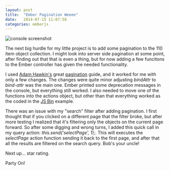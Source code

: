 ```yaml
---
layout: post
title:  "Ember Pagination Weeee"
date:   2014-07-15 11:07:58
categories: emberjs
---
```


<p><img alt="console screenshot" src="http://www.thehoick.com/images/pagination.png" /></p>

<p>The next big hurdle for my little project is to add some pagination to the 110 item object collection.  I might look into server side pagination at some point, after finding out that that is even a thing, but for now adding a few funcitons to the Ember controller has given the needed functionality.</p>

<p>I used <a href="http://hawkins.io/" rel="nofollow">Adam Hawkin's</a> great <a href="http://hawkins.io/2013/07/pagination-with-ember/" rel="nofollow">pagination</a> guide, and it worked for me with only a few changes.  The changes were quite minor adjusting <em>bindAttr</em> to <em>bind-attr</em> was the main one.  Ember printed some deprecation messages in the console, but everything still worked.  I also needed to move one of the functions into the actions object, but other than that everything worked as the coded in the <a href="http://jsbin.com/ijoqom/6/edit" rel="nofollow">JS Bin</a> example.</p>

<p>There was an issue with my "search" filter after adding pagination.  I first thought that if you clicked on a different page that the filter broke, but after more testing I realized that it's filtering only the objects on the current page forward.  So after some digging and wrong turns, I added this quick call in my query action: <em>this.send('selectPage', 1);</em>.  This will executes the <em>selectPage</em> action function sending it back to the first page, and after that all the results are filtered on the search query.  Bob's your uncle!</p>

<p>Next up... star rating.</p>

<p>Party On!</p>
</span>

